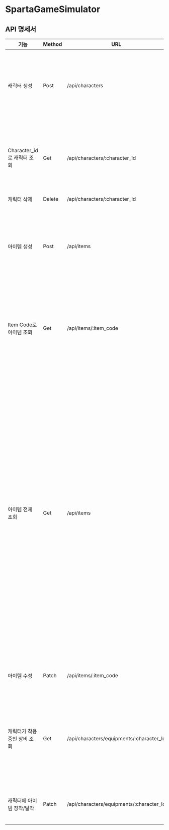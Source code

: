 # SpartaGameSimulator

## API 명세서

| 기능                         | Method | URL                                      | 요청(req)                                                                               | 응답(res)                                                                                                                                                                                                                                                                                                                                                                                                                                                                                                                                                                                                                                   |
| ---------------------------- | ------ | ---------------------------------------- | --------------------------------------------------------------------------------------- | ------------------------------------------------------------------------------------------------------------------------------------------------------------------------------------------------------------------------------------------------------------------------------------------------------------------------------------------------------------------------------------------------------------------------------------------------------------------------------------------------------------------------------------------------------------------------------------------------------------------------------------------- |
| 캐릭터 생성                  | Post   | /api/characters                          | {<br>"name": "양우성"<br>}                                                              | {<br>"characters": {<br>"character_id": 1,<br>"name": "양우성",<br>"health": 500,<br>"power": 100,<br>"\_id": "6643542fca66144ada68becc",<br>"\_\_v": 0<br>}<br>}                                                                                                                                                                                                                                                                                                                                                                                                                                                                           |
| Character_id로 캐릭터 조회   | Get    | /api/characters/:character_Id            |                                                                                         | {<br>"character": {<br>"\_id": "6643542aca66144ada68bec6",<br>"character_id": 1,<br>"name": "양우성",<br>"health": 500,<br>"power": 200,<br>"\_\_v": 0<br>}<br>}                                                                                                                                                                                                                                                                                                                                                                                                                                                                            |
| 캐릭터 삭제                  | Delete | /api/characters/:character_Id            |                                                                                         | {}                                                                                                                                                                                                                                                                                                                                                                                                                                                                                                                                                                                                                                          |
| 아이템 생성                  | Post   | /api/items                               | {<br>"item_name": "목걸이",<br>"item_stat": {<br>"health": 30,<br>"power": 10<br>}<br>} | {<br>"Items": {<br>"item_code": 4,<br>"item_name": "목걸이",<br>"item_stat": {<br>"health": 30,<br>"power": 10<br>},<br>"\_id": "66434d328692fcf0fc315a6c",<br>"\_\_v": 0<br>}<br>}                                                                                                                                                                                                                                                                                                                                                                                                                                                         |
| Item Code로 아이템 조회      | Get    | /api/items/:item_code                    |                                                                                         | {<br>"item": {<br>"item_stat": {<br>"power": 10<br>},<br>"\_id": "66434d118692fcf0fc315a64",<br>"item_code": 2,<br>"item_name": "귀걸이",<br>"\_\_v": 0<br>}<br>}                                                                                                                                                                                                                                                                                                                                                                                                                                                                           |
| 아이템 전체 조회             | Get    | /api/items                               |                                                                                         | {<br>"items": [<br>{<br>"item_stat": {<br>"power": 100<br>},<br>"_id": "66434d0c8692fcf0fc315a60",<br>"item_code": 1,<br>"item_name": "무기",<br>"__v": 0<br>},<br>{<br>"item_stat": {<br>"power": 15<br>},<br>"_id": "66434d118692fcf0fc315a64",<br>"item_code": 2,<br>"item_name": "귀걸이",<br>"__v": 0<br>},<br>{<br>"item_stat": {<br>"health": 10<br>},<br>"_id": "66434d248692fcf0fc315a68",<br>"item_code": 3,<br>"item_name": "반지",<br>"__v": 0<br>},<br>{<br>"item_stat": {<br>"health": 30,<br>"power": 10<br>},<br>"_id": "66434d328692fcf0fc315a6c",<br>"item_code": 4,<br>"item_name": "목걸이",<br>"__v": 0<br>}<br>]<br>} |
| 아이템 수정                  | Patch  | /api/items/:item_code                    | {<br>"item_name": "귀걸이",<br>"power":15<br>}                                          | {}                                                                                                                                                                                                                                                                                                                                                                                                                                                                                                                                                                                                                                          |
| 캐릭터가 착용 중인 장비 조회 | Get    | /api/characters/equipments/:character_Id |                                                                                         | {<br>"equipments": [<br>{<br>"item_stat": {<br>"power": 50<br>},<br>"_id": "66434d0c8692fcf0fc315a60",<br>"item_code": 1,<br>"item_name": "무기",<br>"__v": 0<br>}<br>]<br>}                                                                                                                                                                                                                                                                                                                                                                                                                                                                |
| 캐릭터에 아이템 장착/탈착    | Patch  | /api/characters/equipments/:character_Id | {<br>"item_code": 1,<br>"equipment": true<br>}                                          | {}                                                                                                                                                                                                                                                                                                                                                                                                                                                                                                                                                                                                                                          |
